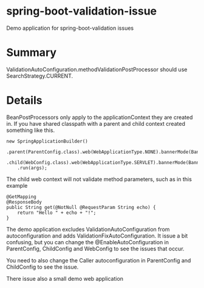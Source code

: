 # spring-boot-validation-issue
Demo application for spring-boot-validation issues

# Summary
ValidationAutoConfiguration.methodValidationPostProcessor should use SearchStrategy.CURRENT.

# Details
BeanPostProcessors only apply to the applicationContext they are created in.
If you have shared classpath with a parent and child context created something like this.

```
new SpringApplicationBuilder()
    .parent(ParentConfig.class).web(WebApplicationType.NONE).bannerMode(Banner.Mode.OFF)
    .child(WebConfig.class).web(WebApplicationType.SERVLET).bannerMode(Banner.Mode.OFF)
    .run(args);

```
The child web context will not validate method parameters, such as in this example

```
@GetMapping
@ResponseBody
public String get(@NotNull @RequestParam String echo) {
    return "Hello " + echo + "!";
}
```
The demo application excludes ValidationAutoConfiguration from autoconfiguration and adds ValidationFixAutoConfiguration.
It issue a bit confusing, but you can change the @EnableAutoConfiguration in ParentConfig, ChildConfig and WebConfig
to see the issues that occur.

You need to also change the Caller autoconfiguration in ParentConfig and ChildConfig to see the issue.

There issue also a small demo web application




